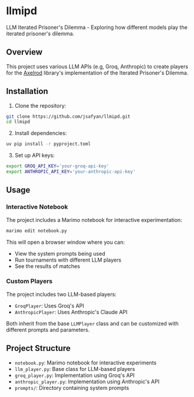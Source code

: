 # llmipd

LLM Iterated Prisoner's Dilemma - Exploring how different models play the iterated prisoner's dilemma.

## Overview
This project uses various LLM APIs (e.g, Groq, Anthropic) to create players for the [Axelrod](https://axelrod.readthedocs.io/) library's implementation of the Iterated Prisoner's Dilemma.

## Installation

1. Clone the repository:
```bash
git clone https://github.com/jsafyan/llmipd.git
cd llmipd
```

2. Install dependencies:
```bash
uv pip install -r pyproject.toml
```

3. Set up API keys:
```bash
export GROQ_API_KEY='your-groq-api-key'
export ANTHROPIC_API_KEY='your-anthropic-api-key'
```

## Usage

### Interactive Notebook
The project includes a Marimo notebook for interactive experimentation:

```bash
marimo edit notebook.py
```

This will open a browser window where you can:
- View the system prompts being used
- Run tournaments with different LLM players
- See the results of matches

### Custom Players
The project includes two LLM-based players:
- `GroqPlayer`: Uses Groq's API
- `AnthropicPlayer`: Uses Anthropic's Claude API

Both inherit from the base `LLMPlayer` class and can be customized with different prompts and parameters.

## Project Structure
- `notebook.py`: Marimo notebook for interactive experiments
- `llm_player.py`: Base class for LLM-based players
- `groq_player.py`: Implementation using Groq's API
- `anthropic_player.py`: Implementation using Anthropic's API
- `prompts/`: Directory containing system prompts